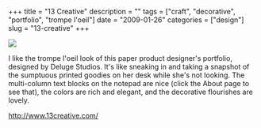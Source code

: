 +++
title = "13 Creative"
description = ""
tags = ["craft", "decorative", "portfolio", "trompe l'oeil"]
date = "2009-01-26"
categories = ["design"]
slug = "13-creative"
+++


 

  <div id="screens-thumbs" class="clearfix">
    <div class="txt-center" id="design-submission"><a href="http://www.13creative.com/"><img id='bluga-thumbnail-1470' class='bluga-thumbnail large' src='http://media.konigi.com/bluga/
wt497e8a32df91f.jpg'/></a></div>  
  </div>   
<p>I like the trompe l'oeil look of this paper product designer's portfolio, designed by Deluge Studios. It's like sneaking in and taking a snapshot of the sumptuous printed goodies on her desk while she's not looking. The multi-column text blocks on the notepad are nice (click the About page to see that), the colors are rich and elegant, and the decorative flourishes are lovely.</p>
<p><a href="http://www.13creative.com/">http://www.13creative.com/</a></p>




